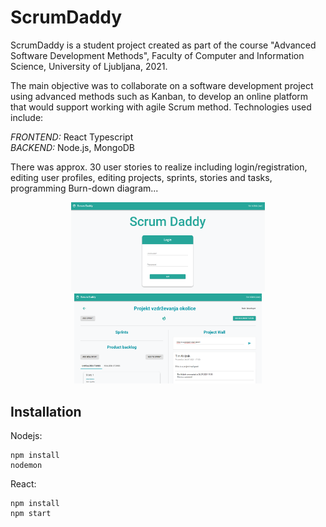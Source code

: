 # ScrumDaddy

ScrumDaddy is a student project created as part of the course "Advanced Software Development Methods", Faculty of Computer and Information Science, University of Ljubljana, 2021. 

The main objective was to collaborate on a software development project using advanced methods such as Kanban, to develop an online platform that would support working with agile Scrum method. Technologies used include:


<i>FRONTEND:</i> React Typescript <br>
<i>BACKEND:</i> Node.js, MongoDB

There was approx. 30 user stories to realize including login/registration, editing user profiles, editing projects, sprints, stories and tasks, programming Burn-down diagram...

<div align="center">
<img src="https://github.com/timkriz/ScrumDaddy/blob/main/login_picture.PNG" width="310">
<img src="https://github.com/timkriz/ScrumDaddy/blob/main/project_picture.PNG" width="300">
</div>

## Installation

Nodejs: 
```
npm install
nodemon
```

React:
```
npm install
npm start
```
